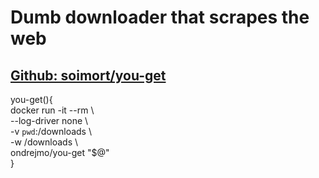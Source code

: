 # Dumb downloader that scrapes the web
## [Github: soimort/you-get](https://github.com/soimort/you-get)
you-get(){  
  docker run -it --rm \  
    --log-driver none \  
    -v `pwd`:/downloads \  
    -w /downloads \  
    ondrejmo/you-get "$@"  
}  
